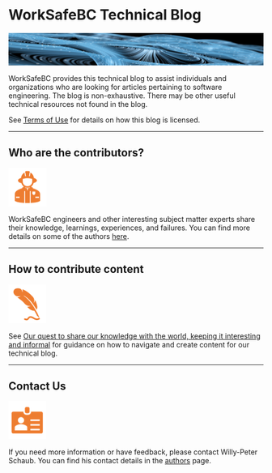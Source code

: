 # WorkSafeBC Technical Blog

![Community](/images/readme-1.png)

WorkSafeBC provides this technical blog to assist individuals and organizations who are looking for articles pertaining to software engineering. The blog is non-exhaustive. There may be other useful technical resources not found in the blog.

See [Terms of Use](https://wsbctechnicalblog.github.io/pages/terms-of-use.html) for details on how this blog is licensed.

---

## Who are the contributors?

![Contributors](/images/readme-2.png)

WorkSafeBC engineers and other interesting subject matter experts share their knowledge, learnings, experiences, and failures. You can find more details on some of the authors [here](https://wsbctechnicalblog.github.io/pages/authors.html).

---

## How to contribute content

![How To](/images/readme-3.png)

See [Our quest to share our knowledge with the world, keeping it interesting and informal](https://wsbctechnicalblog.github.io/blog-post-101.html) for guidance on how to navigate and create content for our technical blog.

---

## Contact Us

![Contact](/images/readme-4.png)

If you need more information or have feedback, please contact Willy-Peter Schaub. You can find his contact details in the [authors](https://wsbctechnicalblog.github.io/pages/authors.html) page.

